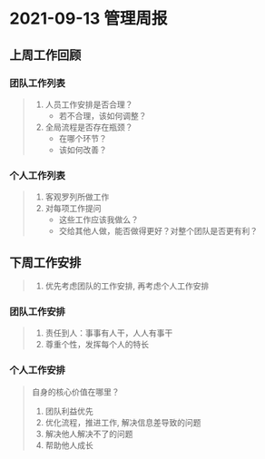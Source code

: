 # 2021-09-13 管理周报

## 上周工作回顾

### 团队工作列表

> 1. 人员工作安排是否合理？
>     - 若不合理，该如何调整？
> 1. 全局流程是否存在瓶颈？
>     - 在哪个环节？
>     - 该如何改善？

### 个人工作列表

> 1. 客观罗列所做工作
> 1. 对每项工作提问
>     - 这些工作应该我做么？
>     - 交给其他人做，能否做得更好？对整个团队是否更有利？

## 下周工作安排

> 1. 优先考虑团队的工作安排, 再考虑个人工作安排

### 团队工作安排

> 1. 责任到人：事事有人干，人人有事干
> 1. 尊重个性，发挥每个人的特长

### 个人工作安排

> 自身的核心价值在哪里？
>
> 1. 团队利益优先
> 1. 优化流程，推进工作, 解决信息差导致的问题
> 1. 解决他人解决不了的问题
> 1. 帮助他人成长
